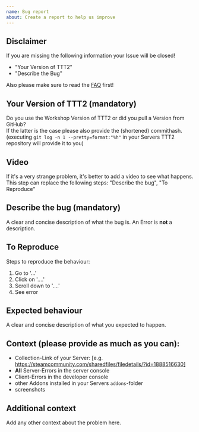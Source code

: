 ```yaml
---
name: Bug report
about: Create a report to help us improve
---
```


## Disclaimer

If you are missing the following information your Issue will be closed!

- "Your Version of TTT2"
- "Describe the Bug"

Also please make sure to read the [FAQ](https://github.com/TTT-2/TTT2/wiki/faq) first!

## Your Version of TTT2 (mandatory)

Do you use the Workshop Version of TTT2 or did you pull a Version from GitHub?  
If the latter is the case please also provide the (shortened) commithash.  
(executing `git log -n 1 --pretty=format:"%h"` in your Servers TTT2 repository will provide it to you)

## Video

If it's a very strange problem, it's better to add a video to see what happens.  
This step can replace the following steps: "Describe the bug", "To Reproduce"

## Describe the bug (mandatory)

A clear and concise description of what the bug is.
An Error is **not** a description.

## To Reproduce

Steps to reproduce the behaviour:

1. Go to '...'
2. Click on '....'
3. Scroll down to '....'
4. See error

## Expected behaviour

A clear and concise description of what you expected to happen.

## Context (please provide as much as you can):

- Collection-Link of your Server: [e.g. https://steamcommunity.com/sharedfiles/filedetails/?id=1888516630]
- **All** Server-Errors in the server console
- Client-Errors in the developer console
- other Addons installed in your Servers `addons`-folder
- screenshots

## Additional context

Add any other context about the problem here.
